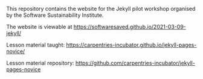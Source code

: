
This repository contains the website for the Jekyll pilot workshop organised by the Software Sustainability Institute. 

The website is viewable at https://softwaresaved.github.io/2021-03-09-jekyll/

Lesson material taught: https://carpentries-incubator.github.io/jekyll-pages-novice/

Lesson material repository: https://github.com/carpentries-incubator/jekyll-pages-novice

